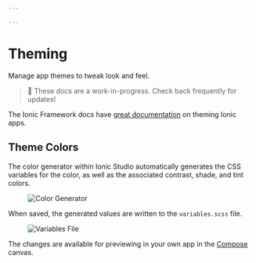 ```yaml
---

---
```


# Theming

Manage app themes to tweak look and feel.

<blockquote>
🚧 These docs are a work-in-progress. Check back frequently for updates!
</blockquote>

The Ionic Framework docs have [great documentation](/docs/theming/basics) on theming Ionic apps.

## Theme Colors

The color generator within Ionic Studio automatically generates the CSS variables for the color, as well as the associated contrast, shade, and tint colors.

<figure>
  <img alt="Color Generator" src="/docs/assets/img/studio/ss-color-generator.png" />
</figure>


When saved, the generated values are written to the `variables.scss` file.

<figure>
  <img alt="Variables File" src="/docs/assets/img/studio/ss-variables-file.png" />
</figure>

The changes are available for previewing in your own app in the [Compose](/docs/studio/compose) canvas.
